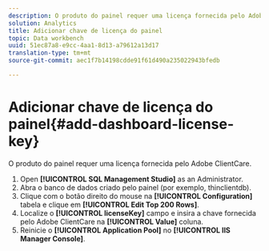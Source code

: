 ```yaml
---
description: O produto do painel requer uma licença fornecida pelo Adobe ClientCare.
solution: Analytics
title: Adicionar chave de licença do painel
topic: Data workbench
uuid: 51ec87a8-e9cc-4aa1-8d13-a79612a13d17
translation-type: tm+mt
source-git-commit: aec1f7b14198cdde91f61d490a235022943bfedb

---
```



# Adicionar chave de licença do painel{#add-dashboard-license-key}

O produto do painel requer uma licença fornecida pelo Adobe ClientCare.

1. Open **[!UICONTROL SQL Management Studio]** as an Administrator.
1. Abra o banco de dados criado pelo painel (por exemplo, thinclientdb).
1. Clique com o botão direito do mouse na **[!UICONTROL Configuration]** tabela e clique em **[!UICONTROL Edit Top 200 Rows]**.
1. Localize o **[!UICONTROL licenseKey]** campo e insira a chave fornecida pelo Adobe ClientCare na **[!UICONTROL Value]** coluna.
1. Reinicie o **[!UICONTROL Application Pool]** no **[!UICONTROL IIS Manager Console]**.
